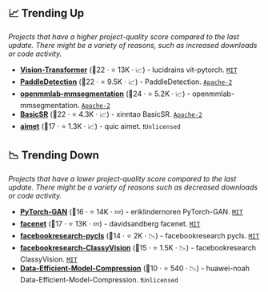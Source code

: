 ## 📈 Trending Up

_Projects that have a higher project-quality score compared to the last update. There might be a variety of reasons, such as increased downloads or code activity._

- <b><a href="https://github.com/lucidrains/vit-pytorch">Vision-Transformer</a></b> (🥈22 ·  ⭐ 13K · 📈) - lucidrains vit-pytorch. <code><a href="http://bit.ly/34MBwT8">MIT</a></code>
- <b><a href="https://github.com/PaddlePaddle/PaddleDetection">PaddleDetection</a></b> (🥈22 ·  ⭐ 9.5K · 📈) - PaddleDetection. <code><a href="http://bit.ly/3nYMfla">Apache-2</a></code>
- <b><a href="https://github.com/open-mmlab/mmsegmentation">openmmlab-mmsegmentation</a></b> (🥇24 ·  ⭐ 5.2K · 📈) - openmmlab-mmsegmentation. <code><a href="http://bit.ly/3nYMfla">Apache-2</a></code>
- <b><a href="https://github.com/xinntao/BasicSR">BasicSR</a></b> (🥇22 ·  ⭐ 4.3K · 📈) - xinntao BasicSR. <code><a href="http://bit.ly/3nYMfla">Apache-2</a></code>
- <b><a href="https://github.com/quic/aimet">aimet</a></b> (🥈17 ·  ⭐ 1.3K · 📈) - quic aimet. <code>❗Unlicensed</code>

## 📉 Trending Down

_Projects that have a lower project-quality score compared to the last update. There might be a variety of reasons such as decreased downloads or code activity._

- <b><a href="https://github.com/eriklindernoren/PyTorch-GAN">PyTorch-GAN</a></b> (🥈16 ·  ⭐ 14K · 💤) - eriklindernoren PyTorch-GAN. <code><a href="http://bit.ly/34MBwT8">MIT</a></code>
- <b><a href="https://github.com/davidsandberg/facenet">facenet</a></b> (🥉17 ·  ⭐ 13K · 💤) - davidsandberg facenet. <code><a href="http://bit.ly/34MBwT8">MIT</a></code>
- <b><a href="https://github.com/facebookresearch/pycls">facebookresearch-pycls</a></b> (🥉14 ·  ⭐ 2K · 📉) - facebookresearch pycls. <code><a href="http://bit.ly/34MBwT8">MIT</a></code>
- <b><a href="https://github.com/facebookresearch/ClassyVision">facebookresearch-ClassyVision</a></b> (🥉15 ·  ⭐ 1.5K · 📉) - facebookresearch ClassyVision. <code><a href="http://bit.ly/34MBwT8">MIT</a></code>
- <b><a href="https://github.com/huawei-noah/Data-Efficient-Model-Compression">Data-Efficient-Model-Compression</a></b> (🥉10 ·  ⭐ 540 · 📉) - huawei-noah Data-Efficient-Model-Compression. <code>❗Unlicensed</code>

